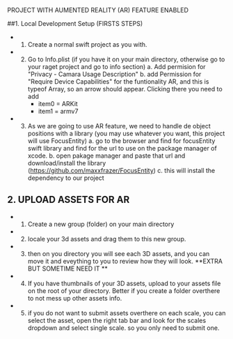 PROJECT WITH AUMENTED REALITY (AR) FEATURE ENABLED

##1. Local Development Setup (FIRSTS STEPS)
   - 1. Create a normal swift project as you with. 
   - 2. Go to Info.plist (if you have it on your main directory, otherwise go to your raget project and go to info section)
      a. Add permision for "Privacy - Camara Usage Description"
      b. add Permission for "Require Device Capabilities" for the funtionality AR, and this is typeof Array, so an arrow should appear. Clicking there you need to add
         * item0 = ARKit
         * item1 = armv7
   - 3. As we are going to use AR feature, we need to handle de object positions with a library (you may use whatever you want, this project will use FocusEntity)
      a. go to the browser and find for focusEntity swift library and find for the url to use on the package manager of xcode. 
      b. open pakage manager and paste that url and download/install the library (https://github.com/maxxfrazer/FocusEntity)
      c. this will install the dependency to our project
      

## 2. UPLOAD ASSETS FOR AR
   - 1. Create a new group (folder) on your main directory 
   - 2. locale your 3d assets and drag them to this new group. 
   - 3. then on you directory you will see each 3D assets, and you can move it and eveything to you to review how they will look. 
   **EXTRA BUT SOMETIME NEED IT **
   - 4. If you have thumbnails of your 3D assets, upload to your assets file on the root of your directory. Better if you create a folder overthere to not mess up other assets info. 
   - 5. if you do not want to submit assets overthere on each scale, you can select the asset, open the right tab bar and look for the scales dropdown and select single scale. so you only need to submit one. 
